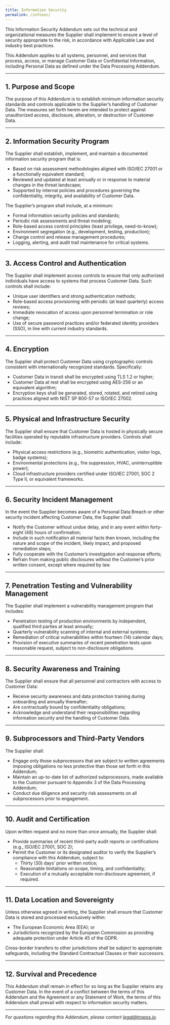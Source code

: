 ```yaml
---
title: Information Security
permalink: /infosec/
---
```




This Information Security Addendum sets out the technical and organizational measures the Supplier shall implement to ensure a level of security appropriate to the risk, in accordance with Applicable Law and industry best practices.

This Addendum applies to all systems, personnel, and services that process, access, or manage Customer Data or Confidential Information, including Personal Data as defined under the Data Processing Addendum.

---

## 1. Purpose and Scope

The purpose of this Addendum is to establish minimum information security standards and controls applicable to the Supplier’s handling of Customer Data. The measures set forth herein are intended to protect against unauthorized access, disclosure, alteration, or destruction of Customer Data.

---

## 2. Information Security Program

The Supplier shall establish, implement, and maintain a documented information security program that is:

- Based on risk assessment methodologies aligned with ISO/IEC 27001 or a functionally equivalent standard;
- Reviewed and updated at least annually or in response to material changes in the threat landscape;
- Supported by internal policies and procedures governing the confidentiality, integrity, and availability of Customer Data.

The Supplier’s program shall include, at a minimum:

- Formal information security policies and standards;
- Periodic risk assessments and threat modeling;
- Role-based access control principles (least privilege, need-to-know);
- Environment segregation (e.g., development, testing, production);
- Change control and release management procedures;
- Logging, alerting, and audit trail maintenance for critical systems.

---

## 3. Access Control and Authentication

The Supplier shall implement access controls to ensure that only authorized individuals have access to systems that process Customer Data. Such controls shall include:

- Unique user identifiers and strong authentication methods;
- Role-based access provisioning with periodic (at least quarterly) access reviews;
- Immediate revocation of access upon personnel termination or role change;
- Use of secure password practices and/or federated identity providers (SSO), in line with current industry standards.

---

## 4. Encryption

The Supplier shall protect Customer Data using cryptographic controls consistent with internationally recognized standards. Specifically:

- Customer Data in transit shall be encrypted using TLS 1.2 or higher;
- Customer Data at rest shall be encrypted using AES-256 or an equivalent algorithm;
- Encryption keys shall be generated, stored, rotated, and retired using practices aligned with NIST SP 800-57 or ISO/IEC 27002.

---

## 5. Physical and Infrastructure Security

The Supplier shall ensure that Customer Data is hosted in physically secure facilities operated by reputable infrastructure providers. Controls shall include:

- Physical access restrictions (e.g., biometric authentication, visitor logs, badge systems);
- Environmental protections (e.g., fire suppression, HVAC, uninterruptible power);
- Cloud infrastructure providers certified under ISO/IEC 27001, SOC 2 Type II, or equivalent frameworks.

---

## 6. Security Incident Management

In the event the Supplier becomes aware of a Personal Data Breach or other security incident affecting Customer Data, the Supplier shall:

- Notify the Customer without undue delay, and in any event within forty-eight (48) hours of confirmation;
- Include in such notification all material facts then known, including the nature and scope of the incident, likely impact, and proposed remediation steps;
- Fully cooperate with the Customer’s investigation and response efforts;
- Refrain from making public disclosures without the Customer’s prior written consent, except where required by law.

---

## 7. Penetration Testing and Vulnerability Management

The Supplier shall implement a vulnerability management program that includes:

- Penetration testing of production environments by independent, qualified third parties at least annually;
- Quarterly vulnerability scanning of internal and external systems;
- Remediation of critical vulnerabilities within fourteen (14) calendar days;
- Provision of executive summaries of recent penetration tests upon reasonable request, subject to non-disclosure obligations.

---

## 8. Security Awareness and Training

The Supplier shall ensure that all personnel and contractors with access to Customer Data:

- Receive security awareness and data protection training during onboarding and annually thereafter;
- Are contractually bound by confidentiality obligations;
- Acknowledge and understand their responsibilities regarding information security and the handling of Customer Data.

---

## 9. Subprocessors and Third-Party Vendors

The Supplier shall:

- Engage only those subprocessors that are subject to written agreements imposing obligations no less protective than those set forth in this Addendum;
- Maintain an up-to-date list of authorized subprocessors, made available to the Customer pursuant to Appendix 3 of the Data Processing Addendum;
- Conduct due diligence and security risk assessments on all subprocessors prior to engagement.

---

## 10. Audit and Certification

Upon written request and no more than once annually, the Supplier shall:

- Provide summaries of recent third-party audit reports or certifications (e.g., ISO/IEC 27001, SOC 2);
- Permit the Customer or its designated auditor to verify the Supplier’s compliance with this Addendum, subject to:
  - Thirty (30) days’ prior written notice;
  - Reasonable limitations on scope, timing, and confidentiality;
  - Execution of a mutually acceptable non-disclosure agreement, if required.

---

## 11. Data Location and Sovereignty

Unless otherwise agreed in writing, the Supplier shall ensure that Customer Data is stored and processed exclusively within:

- The European Economic Area (EEA); or
- Jurisdictions recognized by the European Commission as providing adequate protection under Article 45 of the GDPR.

Cross-border transfers to other jurisdictions shall be subject to appropriate safeguards, including the Standard Contractual Clauses or their successors.

---

## 12. Survival and Precedence

This Addendum shall remain in effect for so long as the Supplier retains any Customer Data. In the event of a conflict between the terms of this Addendum and the Agreement or any Statement of Work, the terms of this Addendum shall prevail with respect to information security matters.

---

_For questions regarding this Addendum, please contact [legal@tropos.io](mailto:legal@tropos.io)._
